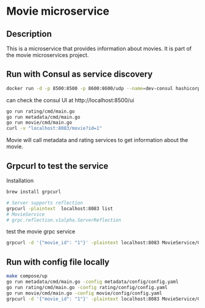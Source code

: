 # Movie microservice

## Description

This is a microservice that provides information about movies. It is part of the movie microservices project.


## Run with Consul as service discovery

```bash
docker run -d -p 8500:8500 -p 8600:8600/udp --name=dev-consul hashicorp/consul agent -server -ui -node=server-1 -bootstrap-expect=1 -client=0.0.0.0
```

can check the consul UI at http://localhost:8500/ui

```bash
go run rating/cmd/main.go 
go run metadata/cmd/main.go 
go run movie/cmd/main.go 
curl -v "localhost:8083/movie?id=1"
```

Movie will call metadata and rating services to get information about the movie.


## Grpcurl to test the service

Installation
```bash
brew install grpcurl
```

```bash
# Server supports reflection
grpcurl -plaintext  localhost:8083 list
# MovieService
# grpc.reflection.v1alpha.ServerReflection
```

test the movie grpc service
```bash
grpcurl -d '{"movie_id": "1"}' -plaintext localhost:8083 MovieService/GetMovieDetails
```

## Run with config file locally
    
```bash
make compose/up
go run metadata/cmd/main.go -config metadata/config/config.yaml
go run rating/cmd/main.go -config rating/config/config.yaml
go run movie/cmd/main.go -config movie/config/config.yaml
grpcurl -d '{"movie_id": "1"}' -plaintext localhost:8083 MovieService/GetMovieDetails
```